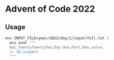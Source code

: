 # Advent of Code 2022

## Usage

```sh
env INPUT_FILE=year/2022/day/1/input/full.txt \
  mix eval """
  AoC.TwentyTwentyTwo.Day.One.Part.One.solve
  |> IO.inspect
  """
```
